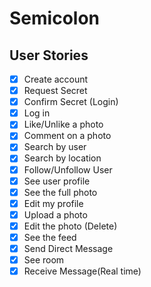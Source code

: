 # Semicolon

## User Stories

- [x] Create account
- [x] Request Secret
- [x] Confirm Secret (Login)
- [x] Log in
- [x] Like/Unlike a photo
- [x] Comment on a photo
- [x] Search by user
- [x] Search by location
- [x] Follow/Unfollow User
- [x] See user profile
- [x] See the full photo
- [x] Edit my profile
- [x] Upload a photo
- [x] Edit the photo (Delete)
- [x] See the feed
- [x] Send Direct Message
- [x] See room
- [x] Receive Message(Real time)